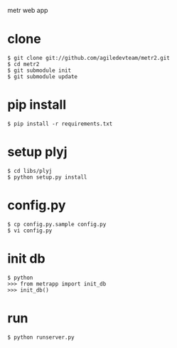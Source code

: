 metr web app

# clone

    $ git clone git://github.com/agiledevteam/metr2.git
    $ cd metr2
    $ git submodule init
    $ git submodule update

# pip install

    $ pip install -r requirements.txt

# setup plyj

    $ cd libs/plyj
    $ python setup.py install

# config.py

    $ cp config.py.sample config.py
    $ vi config.py

# init db

    $ python
    >>> from metrapp import init_db
    >>> init_db()

# run

    $ python runserver.py

